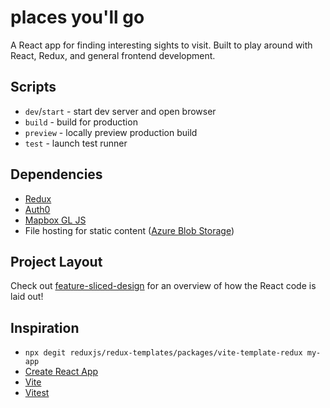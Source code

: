 # places you'll go

A React app for finding interesting sights to visit. Built to play around with React, Redux, and general frontend development.

## Scripts

- `dev`/`start` - start dev server and open browser
- `build` - build for production
- `preview` - locally preview production build
- `test` - launch test runner

## Dependencies

- [Redux](https://redux.js.org)
- [Auth0](https://auth0.com/)
- [Mapbox GL JS](https://docs.mapbox.com/mapbox-gl-js/guides/)
- File hosting for static content ([Azure Blob Storage](https://portal.azure.com))

## Project Layout

Check out [feature-sliced-design](https://feature-sliced.design/docs/reference/layers#entities) for an overview of how the React code is laid out!

## Inspiration

- `npx degit reduxjs/redux-templates/packages/vite-template-redux my-app`
- [Create React App](https://github.com/facebook/create-react-app/tree/main/packages/cra-template)
- [Vite](https://github.com/vitejs/vite/tree/main/packages/create-vite/template-react)
- [Vitest](https://github.com/vitest-dev/vitest/tree/main/examples/react-testing-lib)
